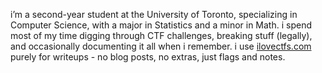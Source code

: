 i’m a second-year student at the University of Toronto, specializing in Computer Science, with a major in Statistics and a minor in Math. i spend most of my time digging through CTF challenges, breaking stuff (legally), and occasionally documenting it all when i remember. i use [ilovectfs.com](https://ilovectfs.com) purely for writeups - no blog posts, no extras, just flags and notes.
